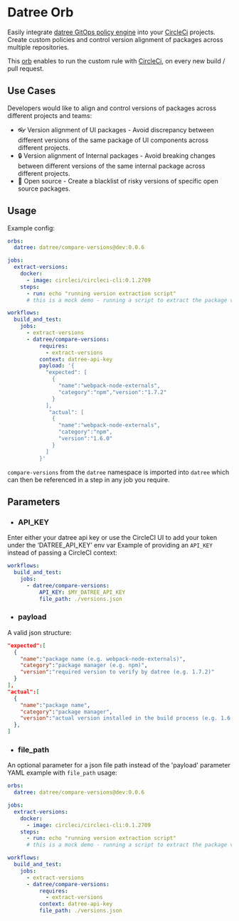 # Datree Orb

Easily integrate [datree GitOps policy engine](https://datree.io/ "datree") into your [CircleCi](https://circleci.com/ "circleci") projects. Create custom policies and control version alignment of packages across multiple repositories.

This [orb](https://github.com/CircleCI-Public/config-preview-sdk/blob/master/docs/using-orbs.md "orb") enables to run the custom rule with [CircleCi](https://circleci.com/ "circleci"), on every new build / pull request.

## Use Cases

Developers would like to align and control versions of packages across different projects and teams:
* :eyeglasses: Version alignment of UI packages - Avoid discrepancy between different versions of the same package of UI components across different projects.
* :lock: Version alignment of Internal packages - Avoid breaking changes between different versions of the same internal package across different projects.
* :no_entry_sign: Open source - Create a blacklist of risky versions of specific open source packages.


## Usage

Example config:
```yaml
orbs:
  datree: datree/compare-versions@dev:0.0.6

jobs:
  extract-versions:
    docker:
      - image: circleci/circleci-cli:0.1.2709
    steps:
      - run: echo "running version extraction script"
      # this is a mock demo - running a script to extract the package versions that were installed during the build

workflows:
  build_and_test:
    jobs:
      - extract-versions
      - datree/compare-versions:
          requires: 
            - extract-versions
          context: datree-api-key
          payload: '{
            "expected": [
              {
                "name":"webpack-node-externals",
                "category":"npm","version":"1.7.2"
              }
            ],
             "actual": [
              {
                "name":"webpack-node-externals",
                "category":"npm",
                "version":"1.6.0"
              }
            ]
          }'
```
`compare-versions` from the `datree` namespace is imported into `datree` which can then be referenced in a step in any job you require.

## Parameters
- ### API_KEY
Enter either your datree api key or use the CircleCI UI to add your token under the ‘DATREE_API_KEY’ env var
Example of providing an `API_KEY` instead of passing a CircleCI context:
```yaml
workflows:
  build_and_test:
    jobs:
      - datree/compare-versions:
          API_KEY: $MY_DATREE_API_KEY
          file_path: ./versions.json
```

- ### payload

A valid json structure:
```json
"expected":[
  {
    "name":"package name (e.g. webpack-node-externals)",
    "category":"package manager (e.g. npm)",
    "version":"required version to verify by datree (e.g. 1.7.2)"
  }
],
"actual":[
  {
    "name":"package name",
    "category":"package manager",
    "version":"actual version installed in the build process (e.g. 1.6.0)" 
  },
]
```

- ### file_path
An optional parameter for a json file path instead of the 'payload' parameter
YAML example with `file_path` usage:
```yaml
orbs:
  datree: datree/compare-versions@dev:0.0.6

jobs:
  extract-versions:
    docker:
      - image: circleci/circleci-cli:0.1.2709
    steps:
      - run: echo "running version extraction script"
      # this is a mock demo - running a script to extract the package versions that were installed during the build

workflows:
  build_and_test:
    jobs:
      - extract-versions
      - datree/compare-versions:
          requires: 
            - extract-versions
          context: datree-api-key
          file_path: ./versions.json
```
